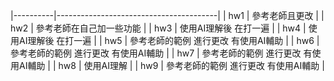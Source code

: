 |----------|----------------------------------------|
| hw1      | 參考老師且更改               	        |
| hw2      | 參考老師在自己加一些功能               |
| hw3      | 使用AI理解後 在打一遍       	          |
| hw4      | 使用AI理解後 在打一遍                  |
| hw5      | 參考老師的範例 進行更改 有使用AI輔助    |
| hw6      | 參考老師的範例 進行更改 有使用AI輔助    |
| hw7      | 參考老師的範例 進行更改 有使用AI輔助    |
| hw8      | 使用AI理解                            |
| hw9      | 參考老師的範例 進行更改 有使用AI輔助    |

